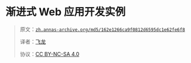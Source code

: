 # 渐进式 Web 应用开发实例

> 原文：[`zh.annas-archive.org/md5/162e1266ca9f0812d6595dc1e62fe6f8`](https://zh.annas-archive.org/md5/162e1266ca9f0812d6595dc1e62fe6f8)
> 
> 译者：[飞龙](https://github.com/wizardforcel)
> 
> 协议：[CC BY-NC-SA 4.0](http://creativecommons.org/licenses/by-nc-sa/4.0/)